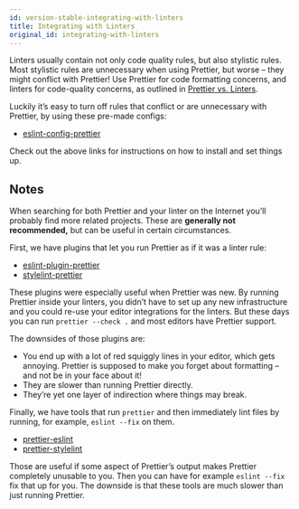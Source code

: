 ```yaml
---
id: version-stable-integrating-with-linters
title: Integrating with Linters
original_id: integrating-with-linters
---
```


Linters usually contain not only code quality rules, but also stylistic rules. Most stylistic rules are unnecessary when using Prettier, but worse – they might conflict with Prettier! Use Prettier for code formatting concerns, and linters for code-quality concerns, as outlined in [Prettier vs. Linters](comparison.md).

Luckily it’s easy to turn off rules that conflict or are unnecessary with Prettier, by using these pre-made configs:

- [eslint-config-prettier](https://github.com/prettier/eslint-config-prettier)

Check out the above links for instructions on how to install and set things up.

## Notes

When searching for both Prettier and your linter on the Internet you’ll probably find more related projects. These are **generally not recommended,** but can be useful in certain circumstances.

First, we have plugins that let you run Prettier as if it was a linter rule:

- [eslint-plugin-prettier](https://github.com/prettier/eslint-plugin-prettier)
- [stylelint-prettier](https://github.com/prettier/stylelint-prettier)

These plugins were especially useful when Prettier was new. By running Prettier inside your linters, you didn’t have to set up any new infrastructure and you could re-use your editor integrations for the linters. But these days you can run `prettier --check .` and most editors have Prettier support.

The downsides of those plugins are:

- You end up with a lot of red squiggly lines in your editor, which gets annoying. Prettier is supposed to make you forget about formatting – and not be in your face about it!
- They are slower than running Prettier directly.
- They’re yet one layer of indirection where things may break.

Finally, we have tools that run `prettier` and then immediately lint files by running, for example, `eslint --fix` on them.

- [prettier-eslint](https://github.com/prettier/prettier-eslint)
- [prettier-stylelint](https://github.com/hugomrdias/prettier-stylelint)

Those are useful if some aspect of Prettier’s output makes Prettier completely unusable to you. Then you can have for example `eslint --fix` fix that up for you. The downside is that these tools are much slower than just running Prettier.

